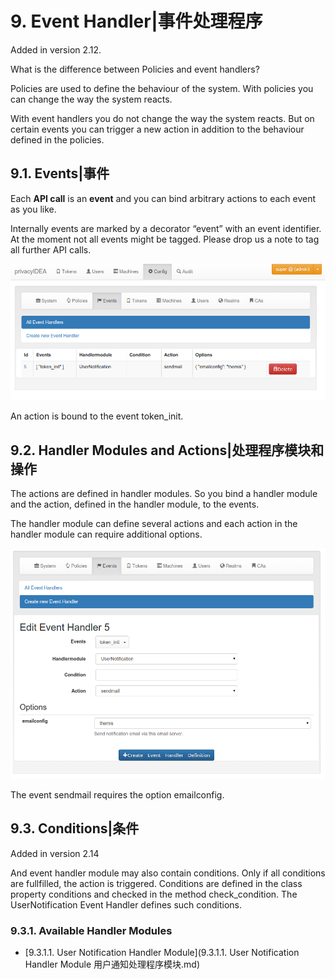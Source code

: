# 9. Event Handler|事件处理程序

Added in version 2.12.

What is the difference between Policies and event handlers?

Policies are used to define the behaviour of the system. With policies you can change the way the system reacts.

With event handlers you do not change the way the system reacts. But on certain events you can trigger a new action in addition to the behaviour defined in the policies.

## 9.1. Events|事件

Each **API call** is an **event** and you can bind arbitrary actions to each event as you like.

Internally events are marked by a decorator “event” with an event identifier. At the moment not all events might be tagged. Please drop us a note to tag all further API calls.

![event-list](../Contents/event-list.png)

An action is bound to the event token_init.

## 9.2. Handler Modules and Actions|处理程序模块和操作

The actions are defined in handler modules. So you bind a handler module and the action, defined in the handler module, to the events.

The handler module can define several actions and each action in the handler module can require additional options.

![event-details](../Contents/event-details.png)

The event sendmail requires the option emailconfig.

## 9.3. Conditions|条件

Added in version 2.14

And event handler module may also contain conditions. Only if all conditions are fullfilled, the action is triggered. Conditions are defined in the class property conditions and checked in the method check_condition. The UserNotification Event Handler defines such conditions.

### 9.3.1. Available Handler Modules

* [9.3.1.1. User Notification Handler Module](9.3.1.1. User Notification Handler Module 用户通知处理程序模块.md)

